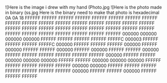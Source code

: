 ![Here is the image i drew with my hand (Photo.jpg
![Here is the photo made in binary (ss.jpg
Here is the binary need to make that photo is hexadecimal
0A
0A
18
FFFFFF FFFFFF FFFFFF FFFFFF FFFFFF FFFFFF FFFFFF FFFFFF FFFFFF FFFFFF 
FFFFFF FFFFFF FFFFFF FFFFFF FFFFFF FFFFFF FFFFFF FFFFFF FFFFFF FFFFFF 
FFFFFF FFFFFF FFFFFF FFFFFF FFFFFF FFFFFF FFFFFF FFFFFF FFFFFF FFFFFF 
FFFFFF FFFFFF FFFFFF 000000 000000 000000 000000 FFFFFF FFFFFF FFFFFF 
FFFFFF FFFFFC 000003 FFFFFF FFFFFF FFFFFF FFFFFC 000000 FFFFFF FFFFFF 
FFFFFF 000000 FFFFFF 000000 FFFFFF FFFFFF 000000 FFFFFF 000000 FFFFFF 
FFFFFF 000000 FFFFFF FFFFFF FFFFFF FFFFFF FFFFFF FFFFFF 000000 FFFFFF
FFFFFF 000000 000000 000000 FFFFFF FFFFFF 000000 000000 000000 FFFFFF
FFFFFF FFFFFF FFFFFF FFFFFF 000000 000000 FFFFFF FFFFFF FFFFFF FFFFFF
FFFFFF FFFFFF FFFFFF 000000 FFFFFF FFFFFF 000000 FFFFFF FFFFFF FFFFFF

